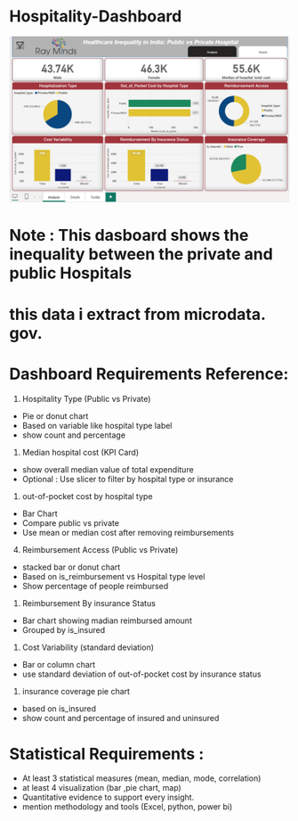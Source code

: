 # Hospitality-Dashboard

![image alt](https://github.com/Sayan7-db/Hospitality-Dashboard/blob/ce5a52c8f6540d8f3c9ab49b8bd2b6ba5def1ace/Screenshot%202025-07-10%20235238.png)
# Note : This dasboard shows the inequality between the private and public Hospitals

# this data i extract from microdata. gov. 

# Dashboard Requirements Reference:

1. Hospitality Type (Public vs Private)
- Pie or donut chart
- Based on variable like hospital type label
- show count and percentage
1. Median hospital cost (KPI Card) 
- show overall median value of total expenditure
- Optional : Use slicer to filter by hospital  type or insurance
1. out-of-pocket cost by  hospital type
- Bar Chart
- Compare public vs private
- Use mean or median cost after removing reimbursements

4.  Reimbursement Access (Public vs Private)

- stacked bar or donut chart
- Based on is_reimbursement vs Hospital type level
- Show percentage of people reimbursed
1. Reimbursement By insurance Status
- Bar chart showing madian reimbursed amount
- Grouped by is_insured
1. Cost Variability (standard deviation)
- Bar or column chart
- use standard deviation of out-of-pocket cost by insurance status
1. insurance coverage pie chart
- based on is_insured
- show count and percentage of insured and uninsured

# Statistical Requirements :

- At least 3 statistical measures (mean, median, mode, correlation)
- at least 4 visualization (bar ,pie chart, map)
- Quantitative evidence to support every insight.
- mention methodology and tools (Excel, python, power bi)
